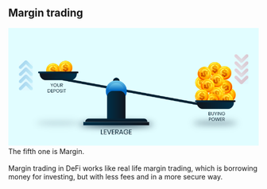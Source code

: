 <section>
    <h2>Margin trading</h2>
    <img src="assets/margin-1.png" alt="">
    <aside class="notes">
        The fifth one is Margin.<br /><br />
Margin trading in DeFi works like real life margin trading, which is borrowing money for investing, but with less fees and in a more secure way.
    </aside>
</section>
